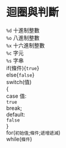 # 迴圈與判斷
`%d` 十進制整數\
`%o` 八進制整數\
`%x` 十六進制整數\
`%c` 字元\
`%s` 字串\
if(條件){`true`}\
else{`false`}\
switch(值)\
{\
case 值:\
`true`\
break;\
default:\
`false`\
}\
for(`初始值`;`條件`;`遞增遞減`)\
while(`條件`)
